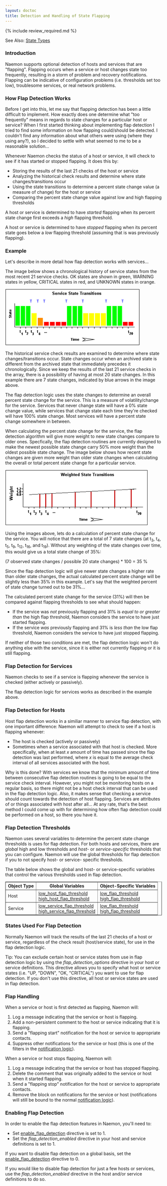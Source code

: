 ```yaml
---
layout: doctoc
title: Detection and Handling of State Flapping
---
```


{% include review_required.md %}

<span class="glyphicon glyphicon-arrow-right"></span> See Also: <a href="statetypes.html">State Types</a>

### Introduction

Naemon supports optional detection of hosts and services that are "flapping".  Flapping occurs when a service or host changes state too frequently, resulting in a storm of problem and recovery notifications.  Flapping can be indicative of configuration problems (i.e. thresholds set too low), troublesome services, or real network problems.

### How Flap Detection Works

Before I get into this, let me say that flapping detection has been a little difficult to implement.  How exactly does one determine what "too frequently" means in regards to state changes for a particular host or service?  When I first started thinking about implementing flap detection I tried to find some information on how flapping could/should be detected.  I couldn't find any information about what others were using (where they using any?), so I decided to settle with what seemed to me to be a reasonable solution...

Whenever Naemon checks the status of a host or service, it will check to see if it has started or stopped flapping.  It does this by:

<ul>
<li>Storing the results of the last 21 checks of the host or service
<li>Analyzing the historical check results and determine where state changes/transitions occur
<li>Using the state transitions to determine a percent state change value (a measure of change) for the host or service
<li>Comparing the percent state change value against low and high flapping thresholds
</ul>

A host or service is determined to have <i>started</i> flapping when its percent state change first exceeds a <i>high</i> flapping threshold.

A host or service is determined to have <i>stopped</i> flapping when its percent state goes below a <i>low</i> flapping threshold (assuming that is was previously flapping).

### Example

Let's describe in more detail how flap detection works with services...

The image below shows a chronological history of service states from the most recent 21 service checks.  OK states are shown in green, WARNING states in yellow, CRITICAL states in red, and UNKNOWN states in orange.

<a href="/images/statetransitions.png"><img src="/images/statetransitions.png" border=0 alt="Service State Transitions"></a>

The historical service check results are examined to determine where state changes/transitions occur.  State changes occur when an archived state is different from the archived state that immediately precedes it chronologically.  Since we keep the results of the last 21 service checks in the array, there is a possibility of having at most 20 state changes.  In this example there are 7 state changes, indicated by blue arrows in the image above.

The flap detection logic uses the state changes to determine an overall percent state change for the service.  This is a measure of volatility/change for the service.  Services that never change state will have a 0% state change value, while services that change state each time they're checked will have 100% state change.  Most services will have a percent state change somewhere in between.

When calculating the percent state change for the service, the flap detection algorithm will give more weight to new state changes compare to older ones.  Specfically, the flap detection routines are currently designed to make the newest possible state change carry 50% more weight than the oldest possible state change.  The image below shows how recent state changes are given more weight than older state changes when calculating the overall or total percent state change for a particular service.

<a href="/images/statetransitions2.png"><img src="/images/statetransitions2.png" border=0 alt="Weighted Service State Transitions"></a>

Using the images above, lets do a calculation of percent state change for the service.  You will notice that there are a total of 7 state changes (at t<sub>3</sub>, t<sub>4</sub>, t<sub>5</sub>, t<sub>9</sub>, t<sub>12</sub>, t<sub>16</sub>, and t<sub>19</sub>).  Without any weighting of the state changes over time, this would give us a total state change of 35%:

(7 observed state changes / possible 20 state changes) * 100 = 35 %

Since the flap detection logic will give newer state changes a higher rate than older state changes, the actual calculated percent state change will be slightly less than 35% in this example.  Let's say that the weighted percent of state change turned out to be 31%...

The calculated percent state change for the service (31%) will then be compared against flapping thresholds to see what should happen:

<ul>
<li>If the service was <i>not</i> previously flapping and 31% is <i>equal to or greater than</i> the high flap threshold, Naemon considers the service to have just started flapping.
<li>If the service <i>was</i> previously flapping and 31% is <i>less than</i> the low flap threshold, Naemon considers the service to have just stopped flapping.
</ul>

If neither of those two conditions are met, the flap detection logic won't do anything else with the service, since it is either not currently flapping or it is still flapping.

### Flap Detection for Services

Naemon checks to see if a service is flapping whenever the service is checked (either actively or passively).

The flap detection logic for services works as described in the example above.

### Flap Detection for Hosts

Host flap detection works in a similiar manner to service flap detection, with one important difference: Naemon will attempt to check to see if a host is flapping whenever:

<ul>
<li>The host is checked (actively or passively)
<li>Sometimes when a service associated with that host is checked.  More specifically, when at least <i>x</i> amount of time has passed since the flap detection was last performed, where <i>x</i> is equal to the average check interval of all services associated with the host.
</ul>

Why is this done?  With services we know that the minimum amount of time between consecutive flap detection routines is going to be equal to the service check interval.  However, you might not be monitoring hosts on a regular basis, so there might not be a host check interval that can be used in the flap detection logic.  Also, it makes sense that checking a service should count towards the detection of host flapping.  Services are attributes of or things associated with host after all...  At any rate, that's the best method I could come up with for determining how often flap detection could be performed on a host, so there you have it.

### Flap Detection Thresholds

Naemon uses several variables to determine the percent state change thresholds is uses for flap detection.  For both hosts and services, there are <i>global</i> high and low thresholds and <i>host-</i> or <i>service-specific</i> thresholds that you can configure.  Naemon will use the global thresholds for flap detection if you to not specify host- or service- specific thresholds.

The table below shows the global and host- or service-specific variables that control the various thresholds used in flap detection.

<table border="1" class="Default">
<tr><th>Object Type</th><th>Global Variables</th><th>Object-Specific Variables</th></tr>
<tr>
<td>Host</td>
<td>
<a href="configmain.html#low_host_flap_threshold">low_host_flap_threshold</a><br>
<a href="configmain.html#high_host_flap_threshold">high_host_flap_threshold</a>
</td>
<td>
<a href="objectdefinitions.html#host">low_flap_threshold</a><br>
<a href="objectdefinitions.html#host">high_flap_threshold</a><br>
</td>
</tr>
<tr>
<td>Service</td>
<td>
<a href="configmain.html#low_service_flap_threshold">low_service_flap_threshold</a><br>
<a href="configmain.html#high_service_flap_threshold">high_service_flap_threshold</a>
</td>
<td>
<a href="objectdefinitions.html#service">low_flap_threshold</a><br>
<a href="objectdefinitions.html#service">high_flap_threshold</a><br>
</td>
</tr>
</table>

### States Used For Flap Detection

Normally Naemon will track the results of the last 21 checks of a host or service, regardless of the check result (host/service state), for use in the flap detection logic.

<p><span class="glyphicon glyphicon-thumbs-up"></span> Tip:  You can exclude certain host or service states from use in flap detection logic by using the <i>flap_detection_options</i> directive in your host or service definitions.  This directive allows you to specify what host or service states (i.e. "UP, "DOWN", "OK, "CRITICAL") you want to use for flap detection.  If you don't use this directive, all host or service states are used in flap detection.
</p>

### Flap Handling

When a service or host is first detected as flapping, Naemon will:

<ol>
<li>Log a message indicating that the service or host is flapping.
<li>Add a non-persistent comment to the host or service indicating that it is flapping.
<li>Send a "flapping start" notification for the host or service to appropriate contacts.
<li>Suppress other notifications for the service or host (this is one of the filters in the <a href="notifications.html">notification logic</a>).
</ol>

When a service or host stops flapping, Naemon will:

<ol>
<li>Log a message indicating that the service or host has stopped flapping.
<li>Delete the comment that was originally added to the service or host when it started flapping.
<li>Send a "flapping stop" notification for the host or service to appropriate contacts.
<li>Remove the block on notifications for the service or host (notifications will still be bound to the normal <a href="notifications.html">notification logic</a>).
</ol>

### Enabling Flap Detection

In order to enable the flap detection features in Naemon, you'll need to:

<ul>
<li>Set <a href="configmain.html#enable_flap_detection">enable_flap_detection</a> directive is set to 1.</li>
<li>Set the <i>flap_detection_enabled</i> directive in your host and service definitions is set to 1.</li>
</ul>

If you want to disable flap detection on a global basis, set the <a href="configmain.html#enable_flap_detection">enable_flap_detection</a> directive to 0.

If you would like to disable flap detection for just a few hosts or services, use the <i>flap_detection_enabled</i> directive in the host and/or service definitions to do so.
